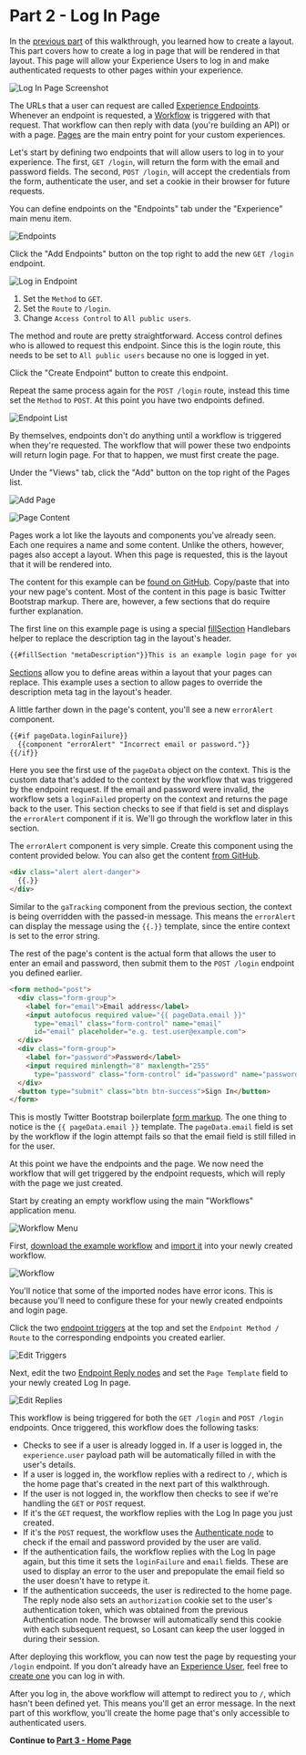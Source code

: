 # Part 2 - Log In Page

In the [previous part](/experiences/walkthrough/views/page-layout/) of this walkthrough, you learned how to create a layout. This part covers how to create a log in page that will be rendered in that layout. This page will allow your Experience Users to log in and make authenticated requests to other pages within your experience.

![Log In Page Screenshot](/images/experiences/walkthrough/views/log-in-page/screenshot.png "Log In Page Screenshot")

The URLs that a user can request are called [Experience Endpoints](/experiences/endpoints/). Whenever an endpoint is requested, a [Workflow](/workflows/overview/) is triggered with that request. That workflow can then reply with data (you're building an API) or with a page. [Pages](/experiences/views/#pages) are the main entry point for your custom experiences.

Let's start by defining two endpoints that will allow users to log in to your experience. The first, `GET /login`, will return the form with the email and password fields. The second, `POST /login`, will accept the credentials from the form, authenticate the user, and set a cookie in their browser for future requests.

You can define endpoints on the "Endpoints" tab under the "Experience" main menu item.

![Endpoints](/images/experiences/walkthrough/views/log-in-page/endpoints.png "Endpoints")

Click the "Add Endpoints" button on the top right to add the new `GET /login` endpoint.

![Log in Endpoint](/images/experiences/walkthrough/views/log-in-page/login-endpoint.png "Log in Endpoint")

1. Set the `Method` to `GET`.
1. Set the `Route` to `/login`.
1. Change `Access Control` to `All public users`.

The method and route are pretty straightforward. Access control defines who is allowed to request this endpoint. Since this is the login route, this needs to be set to `All public users` because no one is logged in yet.

Click the "Create Endpoint" button to create this endpoint.

Repeat the same process again for the `POST /login` route, instead this time set the `Method` to `POST`. At this point you have two endpoints defined.

![Endpoint List](/images/experiences/walkthrough/views/log-in-page/endpoint-list.png "Endpoint list")

By themselves, endpoints don't do anything until a workflow is triggered when they're requested. The workflow that will power these two endpoints will return login page. For that to happen, we must first create the page.

Under the "Views" tab, click the "Add" button on the top right of the Pages list.

![Add Page](/images/experiences/walkthrough/views/log-in-page/add-page.png "Add Page")

![Page Content](/images/experiences/walkthrough/views/log-in-page/page-content.png "Page Content")

Pages work a lot like the layouts and components you've already seen. Each one requires a name and some content. Unlike the others, however, pages also accept a layout. When this page is requested, this is the layout that it will be rendered into.

The content for this example can be <a href="https://github.com/Losant/experience-views-walkthrough/blob/master/log-in-page/login.hbs" target="_blank">found on GitHub</a>. Copy/paste that into your new page's content. Most of the content in this page is basic Twitter Bootstrap markup. There are, however, a few sections that do require further explanation.

The first line on this example page is using a special [fillSection](/experiences/views/#fillsection-tags) Handlebars helper to replace the description tag in the layout's header.

```html
{{#fillSection "metaDescription"}}This is an example login page for your application experience.{{/fillSection}}
```

[Sections](/experiences/views/#section-helpers) allow you to define areas within a layout that your pages can replace. This example uses a section to allow pages to override the description meta tag in the layout's header.

A little farther down in the page's content, you'll see a new `errorAlert` component.

```html
{{#if pageData.loginFailure}}
  {{component "errorAlert" "Incorrect email or password."}}
{{/if}}
```

Here you see the first use of the `pageData` object on the context. This is the custom data that's added to the context by the workflow that was triggered by the endpoint request. If the email and password were invalid, the workflow sets a `loginFailed` property on the context and returns the page back to the user. This section checks to see if that field is set and displays the `errorAlert` component if it is. We'll go through the workflow later in this section.

The `errorAlert` component is very simple. Create this component using the content provided below. You can also get the content <a href="https://github.com/Losant/experience-views-walkthrough/blob/master/log-in-page/errorAlert.hbs" target="_blank">from GitHub</a>.

```html
<div class="alert alert-danger">
  {{.}}
</div>
```

Similar to the `gaTracking` component from the previous section, the context is being overridden with the passed-in message. This means the `errorAlert` can display the message using the `{{.}}` template, since the entire context is set to the error string.

The rest of the page's content is the actual form that allows the user to enter an email and password, then submit them to the `POST /login` endpoint you defined earlier.

```html
<form method="post">
  <div class="form-group">
    <label for="email">Email address</label>
    <input autofocus required value="{{ pageData.email }}"
      type="email" class="form-control" name="email"
      id="email" placeholder="e.g. test.user@example.com">
  </div>
  <div class="form-group">
    <label for="password">Password</label>
    <input required minlength="8" maxlength="255"
      type="password" class="form-control" id="password" name="password">
  </div>
  <button type="submit" class="btn btn-success">Sign In</button>
</form>
```

This is mostly Twitter Bootstrap boilerplate <a href="https://getbootstrap.com/docs/3.3/css/#forms" target="_blank">form markup</a>. The one thing to notice is the `{{ pageData.email }}` template. The `pageData.email` field is set by the workflow if the login attempt fails so that the email field is still filled in for the user.

At this point we have the endpoints and the page. We now need the workflow that will get triggered by the endpoint requests, which will reply with the page we just created.

Start by creating an empty workflow using the main "Workflows" application menu.

![Workflow Menu](/images/experiences/walkthrough/views/log-in-page/workflow-menu.png "Workflow Menu")

First, <a href="https://cdn.rawgit.com/Losant/experience-views-walkthrough/2fdf26db/log-in-page/endpoint-login.flow" target="_blank">download the example workflow</a> and [import it](/workflows/overview/#import-export) into your newly created workflow.

![Workflow](/images/experiences/walkthrough/views/log-in-page/workflow.png "Workflow")

You'll notice that some of the imported nodes have error icons. This is because you'll need to configure these for your newly created endpoints and login page.

Click the two [endpoint triggers](/workflows/triggers/endpoint/) at the top and set the `Endpoint Method / Route` to the corresponding endpoints you created earlier.

![Edit Triggers](/images/experiences/walkthrough/views/log-in-page/edit-triggers.png "Edit Triggers")

Next, edit the two [Endpoint Reply nodes](/workflows/outputs/endpoint-reply/) and set the `Page Template` field to your newly created Log In page.

![Edit Replies](/images/experiences/walkthrough/views/log-in-page/edit-replies.png "Edit Replies")

This workflow is being triggered for both the `GET /login` and `POST /login` endpoints. Once triggered, this workflow does the following tasks:

* Checks to see if a user is already logged in. If a user is logged in, the `experience.user` payload path will be automatically filled in with the user's details.
* If a user is logged in, the workflow replies with a redirect to `/`, which is the home page that's created in the next part of this walkthrough.
* If the user is not logged in, the workflow then checks to see if we're handling the `GET` or `POST` request.
* If it's the `GET` request, the workflow replies with the Log In page you just created.
* If it's the `POST` request, the workflow uses the [Authenticate node](/workflows/experience/authenticate/) to check if the email and password provided by the user are valid.
* If the authentication fails, the workflow replies with the Log In page again, but this time it sets the `loginFailure` and `email` fields. These are used to display an error to the user and prepopulate the email field so the user doesn't have to retype it.
* If the authentication succeeds, the user is redirected to the home page. The reply node also sets an `authorization` cookie set to the user's authentication token, which was obtained from the previous Authentication node. The browser will automatically send this cookie with each subsequent request, so Losant can keep the user logged in during their session.

After deploying this workflow, you can now test the page by requesting your `/login` endpoint. If you don't already have an [Experience User](/experiences/users/), feel free to [create one](/experiences/users/#adding-an-experience-user) you can log in with.

After you log in, the above workflow will attempt to redirect you to `/`, which hasn't been defined yet. This means you'll get an error message. In the next part of this workflow, you'll create the home page that's only accessible to authenticated users.

**Continue to [Part 3 - Home Page](/experiences/walkthrough/views/home-page/)**
